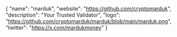 {
  "name": "marduk",
  "website": "https://github.com/cryptomarduk",
  "description": "Your Trusted Validator",
  "logo": "https://github.com/cryptomarduk/marduk/blob/main/marduk.png",
  "twitter": "https://x.com/mardukmoney"
}
